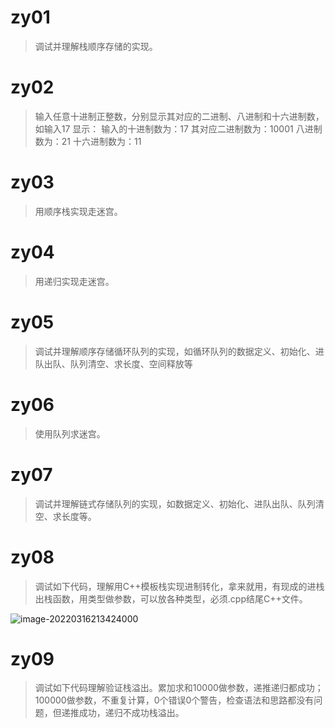# zy01

>调试并理解栈顺序存储的实现。



# zy02

> 输入任意十进制正整数，分别显示其对应的二进制、八进制和十六进制数，如输入17
> 显示：
> 输入的十进制数为：17
> 其对应二进制数为：10001
> 八进制数为：21
> 十六进制数为：11



# zy03

> 用顺序栈实现走迷宫。



# zy04

>用递归实现走迷宫。



# zy05

> 调试并理解顺序存储循环队列的实现，如循环队列的数据定义、初始化、进队出队、队列清空、求长度、空间释放等



# zy06

> 使用队列求迷宫。



# zy07

> 调试并理解链式存储队列的实现，如数据定义、初始化、进队出队、队列清空、求长度等。



# zy08

> 调试如下代码，理解用C++模板栈实现进制转化，拿来就用，有现成的进栈出栈函数，用类型做参数，可以放各种类型，必须.cpp结尾C++文件。

![image-20220316213424000](https://gitee.com/youchenjun/webblog/raw/master/image-20220316213424000.png)



# zy09

> 调试如下代码理解验证栈溢出。累加求和10000做参数，递推递归都成功；100000做参数，不重复计算，0个错误0个警告，检查语法和思路都没有问题，但递推成功，递归不成功栈溢出。